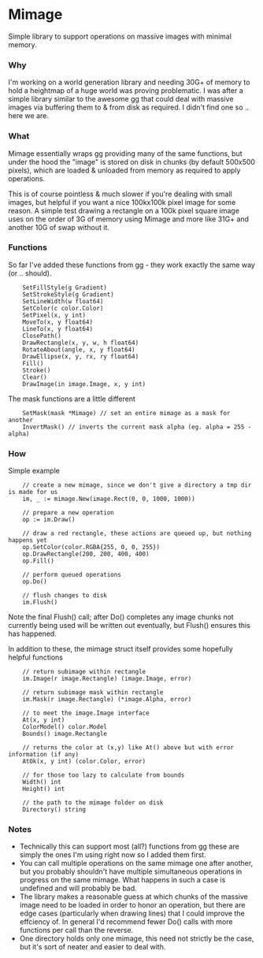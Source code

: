 # Mimage

Simple library to support operations on massive images with minimal memory.


### Why

I'm working on a world generation library and needing 30G+ of memory to hold a heightmap of a huge world was proving problematic. I was after a simple library similar to the awesome [gg](https://github.com/fogleman/gg) that could deal with massive images via buffering them to & from disk as required. I didn't find one so .. here we are.


### What

Mimage essentially wraps [gg](https://github.com/fogleman/gg) providing many of the same functions, but under the hood the "image" is stored on disk in chunks (by default 500x500 pixels), which are loaded & unloaded from memory as required to apply operations.

This is of course pointless & much slower if you're dealing with small images, but helpful if you want a nice 100kx100k pixel image for some reason. A simple test drawing a rectangle on a 100k pixel square image uses on the order of 3G of memory using Mimage and more like 31G+ and another 10G of swap without it.


### Functions

So far I've added these functions from [gg](https://github.com/fogleman/gg) - they work exactly the same way (or .. should).
```golang
    SetFillStyle(g Gradient)
    SetStrokeStyle(g Gradient)
    SetLineWidth(w float64)
    SetColor(c color.Color)
    SetPixel(x, y int)
    MoveTo(x, y float64)
    LineTo(x, y float64)
    ClosePath()
    DrawRectangle(x, y, w, h float64)
    RotateAbout(angle, x, y float64)
    DrawEllipse(x, y, rx, ry float64)
    Fill()
    Stroke()
    Clear()
    DrawImage(in image.Image, x, y int)
```

The mask functions are a little different
```golang
    SetMask(mask *Mimage) // set an entire mimage as a mask for another
    InvertMask() // inverts the current mask alpha (eg. alpha = 255 - alpha)
```


### How

Simple example

```golang
    // create a new mimage, since we don't give a directory a tmp dir is made for us
    im, _ := mimage.New(image.Rect(0, 0, 1000, 1000))

    // prepare a new operation
    op := im.Draw()

    // draw a red rectangle, these actions are queued up, but nothing happens yet
    op.SetColor(color.RGBA{255, 0, 0, 255})
    op.DrawRectangle(200, 200, 400, 400)
    op.Fill()

    // perform queued operations
    op.Do()

    // flush changes to disk
    im.Flush()
```
Note the final Flush() call; after Do() completes any image chunks not currently being used will be written out eventually, but Flush() ensures this has happened.

In addition to these, the mimage struct itself provides some hopefully helpful functions
```golang
    // return subimage within rectangle
    im.Image(r image.Rectangle) (image.Image, error)

    // return subimage mask within rectangle
    im.Mask(r image.Rectangle) (*image.Alpha, error)

    // to meet the image.Image interface
    At(x, y int)
    ColorModel() color.Model
    Bounds() image.Rectangle

    // returns the color at (x,y) like At() above but with error information (if any)
    AtOk(x, y int) (color.Color, error)
    
    // for those too lazy to calculate from bounds
    Width() int
    Height() int
    
    // the path to the mimage folder on disk
    Directory() string
```



### Notes

- Technically this can support most (all?) functions from [gg](https://github.com/fogleman/gg) these are simply the ones I'm using right now so I added them first.
- You can call multiple operations on the same mimage one after another, but you probably shouldn't have multiple simultaneous operations in progress on the same mimage. What happens in such a case is undefined and will probably be bad.
- The library makes a reasonable guess at which chunks of the massive image need to be loaded in order to honor an operation, but there are edge cases (particularly when drawing lines) that I could improve the effciency of. In general I'd recommend fewer Do() calls with more functions per call than the reverse.
- One directory holds only one mimage, this need not strictly be the case, but it's sort of neater and easier to deal with.
